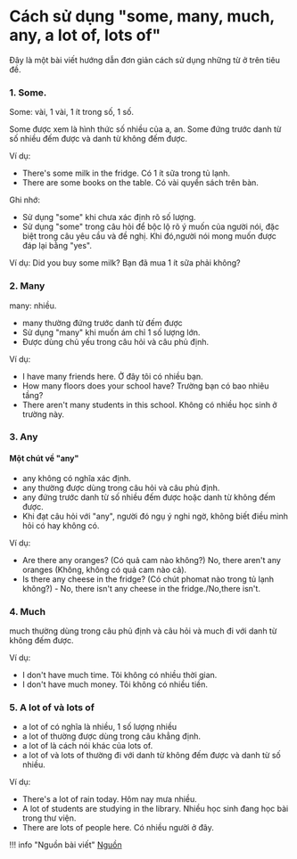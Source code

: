 # Cách sử dụng "some, many, much, any, a lot of, lots of"
Đây là một bài viết hướng dẫn đơn giản cách sử dụng những từ ở trên tiêu đề.

### 1. Some.

Some: vài, 1 vài, 1 ít trong số, 1 số.

Some được xem là hình thức số nhiều của a, an. Some đứng trước danh từ số nhiều đếm được và danh từ không đếm được.

Ví dụ: 

- There's some milk in the fridge. Có 1 ít sữa trong tủ lạnh.
- There are some books on the table. Có vài quyển sách trên bàn.

Ghi nhớ: 

- Sử dụng "some" khi chưa xác định rõ số lượng.
- Sử dụng "some" trong câu hỏi để bộc lộ rõ ý muốn của người nói, đặc biệt trong câu yêu cầu và đề nghị. Khi đó,người nói mong muốn được đáp lại bằng "yes".

Ví dụ: Did you buy some milk? Bạn đã mua 1 ít sữa phải không?

### 2. Many

many: nhiều.

- many thường đứng trước danh từ đếm được
- Sử dụng "many" khi muốn ám chỉ 1 số lượng lớn.
- Được dùng chủ yếu trong câu hỏi và câu phủ định.

Ví dụ: 

- I have many friends here. Ở đây tôi có nhiều bạn.
- How many floors does your school have? Trường bạn có bao nhiêu tầng?
- There aren't many students in this school. Không có nhiều học sinh ở trường này.

### 3. Any

#### Một chút về "any"
- any không có nghĩa xác định.
- any thường được dùng trong câu hỏi và câu phủ định.
- any đứng trước danh từ số nhiều đếm được hoặc danh từ không đếm được.
- Khi đạt câu hỏi với "any", người đó ngụ ý nghi ngờ, không biết điều mình hỏi có hay không có.

Ví dụ: 

- Are there any oranges? (Có quả cam nào không?) No, there aren't any oranges (Không, không có quả cam nào cả).
- Is there any cheese in the fridge? (Có chút phomat nào trong tủ lạnh không?) - No, there isn't any cheese in the fridge./No,there isn't.

### 4. Much

much thường dùng trong câu phủ định và câu hỏi và much đi với danh từ không đếm được.

Ví dụ: 

- I don't have much time. Tôi không có nhiều thời gian.
- I don't have much money. Tôi không có nhiều tiền.

### 5. A lot of và lots of

- a lot of có nghĩa là nhiều, 1 số lượng nhiều 
- a lot of thường được dùng trong câu khẳng định.
- a lot of là cách nói khác của lots of.
- a lot of và lots of thường đi với danh từ không đếm được và danh từ số nhiều.

Ví dụ: 

- There's a lot of rain today. Hôm nay mưa nhiều.
- A lot of students are studying in the library. Nhiều học sinh đang học bài trong thư viện.
- There are lots of people here. Có nhiều người ở đây.

!!! info "Nguồn bài viết"
    [Nguồn](https://www.facebook.com/taptanhhoctienganh/posts/1560577147505962/)